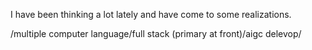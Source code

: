 I have been thinking a lot lately and have come to some realizations.

/multiple computer language/full stack (primary at front)/aigc delevop/
